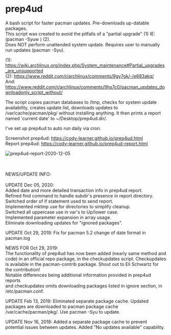 # prep4ud<br>

A bash script for faster pacman updates. Pre-downloads up-datable packages. <br>
This script was created to avoid the pitfalls of a "partial upgrade" (1) IE: (pacman -Syuw ) (2). <br>
Does NOT perform unattended system update. Requires user to manually run updates (pacman -Syu). <br>

(1): https://wiki.archlinux.org/index.php/System_maintenance#Partial_upgrades_are_unsupported <br>
(2): https://www.reddit.com/r/archlinux/comments/9gy7gk/-/e683akq/ <br>
And: https://www.reddit.com/r/archlinux/comments/9hs7c0/pacman_updates_downloadonly_script_without/ <br>
 
The script copies pacman databases to /tmp, checks for system update availability, creates update list, downloads updates to /var/cache/pacman/pkg/ without installing anything. It then prints a report named 'current date' to ~/Desktop/prep4ud.dir/. 

I've set up prep4ud to auto run daily via cron. <br>

Screenshot prep4ud: https://cody-learner.github.io/prep4ud.html <br>
Report prep4ud: https://cody-learner.github.io/prep4ud-report.html <br>


![prep4ud-report-2020-12-05](https://user-images.githubusercontent.com/36802396/101270091-8ab1e300-372a-11eb-9bec-612a862dd2b4.png)

<br>
<br>
NEWS/UPDATE INFO:<br>
<br>
UPDATE Dec 05, 2020: <br>
Added date and more detailed transaction info in prep4ud report. <br>
Refined find command to handle subdir's presence in report directory. <br>
Switched order of if statement used to send report. <br>
Implemented mktmp use for directories to simplify cleanup. <br>
Switched all uppercase use in var's to Up/lower case. <br>
Implemented parameter expansion in array usage.<br>
Eliminate downloading updates for "ignored packages". <br>


UPDATE Oct 29, 2019:
Fix for pacman 5.2 change of date format in pacman.log


NEWS FOR Oct 29, 2019: <br>
The functionality of prep4ud has now been added (nearly same method and code) in an official repo package, in the checkupdates script.
Checkupdates is available in the pacman-contrib package. Shout out to Eli Schwartz for the contribution! <br>
Notable differences being additional information provided in prep4ud reports <br>
and checkupdates omits downloading packages listed in ignore section, in /etc/pacman.conf. <br>


UPDATE Feb 13, 2019:
Eliminated separate package cache. Updated packages are downloaded to pacman package cache /var/cache/pacman/pkg/.
Use pacman -Syu to update.


UPDATE Nov 16, 2018:
Added a separate package cache to prevent potential issues between updates. Added "No updates available" capability.

